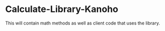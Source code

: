 # Calculate-Library-Kanoho
This will contain math methods as well as client code that uses the library.
